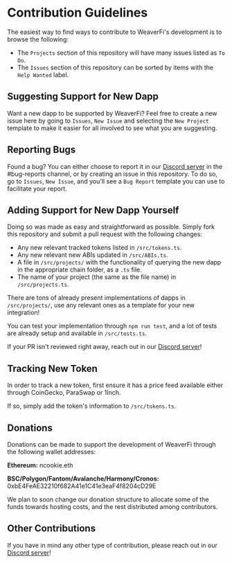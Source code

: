 # Contribution Guidelines

The easiest way to find ways to contribute to WeaverFi's development is to browse the following:

- The `Projects` section of this repository will have many issues listed as `To Do`.
- The `Issues` section of this repository can be sorted by items with the `Help Wanted` label.

## Suggesting Support for New Dapp

Want a new dapp to be supported by WeaverFi? Feel free to create a new issue here by going to `Issues`, `New Issue` and selecting the `New Project` template to make it easier for all involved to see what you are suggesting.

## Reporting Bugs

Found a bug? You can either choose to report it in our [Discord server](https://discord.com/invite/DzADcq7y75) in the #bug-reports channel, or by creating an issue in this repository. To do so, go to `Issues`, `New Issue`, and you'll see a `Bug Report` template you can use to facilitate your report.

## Adding Support for New Dapp Yourself

Doing so was made as easy and straightforward as possible. Simply fork this repository and submit a pull request with the following changes:

- Any new relevant tracked tokens listed in `/src/tokens.ts`.
- Any new relevant new ABIs updated in `/src/ABIs.ts`.
- A file in `/src/projects/` with the functionality of querying the new dapp in the appropriate chain folder, as a `.ts` file.
- The name of your project (the same as the file name) in `/src/projects.ts`.

There are tons of already present implementations of dapps in `/src/projects/`, use any relevant ones as a template for your new integration!

You can test your implementation through `npm run test`, and a lot of tests are already setup and available in `/src/tests.ts`.

If your PR isn't reviewed right away, reach out in our [Discord server](https://discord.com/invite/DzADcq7y75)!

## Tracking New Token

In order to track a new token, first ensure it has a price feed available either through CoinGecko, ParaSwap or 1Inch.

If so, simply add the token's information to `/src/tokens.ts`.

## Donations

Donations can be made to support the development of WeaverFi through the following wallet addresses:

**Ethereum:** ncookie.eth

**BSC/Polygon/Fantom/Avalanche/Harmony/Cronos:** 0xbE4FeAE32210f682A41e1C41e3eaF4f8204cD29E

We plan to soon change our donation structure to allocate some of the funds towards hosting costs, and the rest distributed among contributors.

## Other Contributions

If you have in mind any other type of contribution, please reach out in our [Discord server](https://discord.com/invite/DzADcq7y75)!
